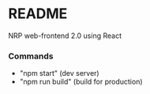 # README #

NRP web-frontend 2.0 using React


### Commands

- "npm start" (dev server)
- "npm run build" (build for production)